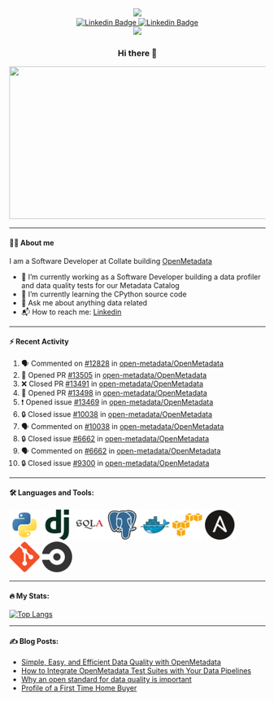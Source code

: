 <div id="header" align="center">
  <img src="https://media.giphy.com/media/5eLDrEaRGHegx2FeF2/giphy.gif" width="100"/>
</div>
<div id="badges" align="center">
  <a href="https://www.linkedin.com/in/teddycrepineau/">
    <img src="https://shields.io/badge/Linkedin-blue?logo=linkedin&logoColor=white&style=for-the-badge" alt="Linkedin Badge"/>
  </a>
  <a href="https://medium.com/@teddycrpineau">
    <img src="https://shields.io/badge/Medium-black?logo=medium&logoColor=white&style=for-the-badge" alt="Linkedin Badge"/>
  </a>
</div>
<div align="center">
  <img src="https://komarev.com/ghpvc/?username=TeddyCr&color=blue&style=flat-square" />
</div>

<h3 align="center">
Hi there 👋
</h3>
<div align="center">
  <img src="https://media.giphy.com/media/L8K62iTDkzGX6/giphy.gif" width="600" height="300"/>
</div>

---

#### :technologist: About me
I am a Software Developer at Collate building <a href="https://open-metadata.org"/>OpenMetadata</a>
- 🔭 I’m currently working as a Software Developer building a data profiler and data quality tests for our Metadata Catalog
- 🐍 I’m currently learning the CPython source code
- 💬 Ask me about anything data related
- 📬 How to reach me: [Linkedin](https://shields.io/badge/Linkedin-blue?logo=linkedin&logoColor=white&style=for-the-badge)

---

#### ⚡️ Recent Activity
<!--START_SECTION:activity-->
1. 🗣 Commented on [#12828](https://github.com/open-metadata/OpenMetadata/issues/12828#issuecomment-1755627388) in [open-metadata/OpenMetadata](https://github.com/open-metadata/OpenMetadata)
2. 💪 Opened PR [#13505](https://github.com/open-metadata/OpenMetadata/pull/13505) in [open-metadata/OpenMetadata](https://github.com/open-metadata/OpenMetadata)
3. ❌ Closed PR [#13491](https://github.com/open-metadata/OpenMetadata/pull/13491) in [open-metadata/OpenMetadata](https://github.com/open-metadata/OpenMetadata)
4. 💪 Opened PR [#13498](https://github.com/open-metadata/OpenMetadata/pull/13498) in [open-metadata/OpenMetadata](https://github.com/open-metadata/OpenMetadata)
5. ❗ Opened issue [#13469](https://github.com/open-metadata/OpenMetadata/issues/13469) in [open-metadata/OpenMetadata](https://github.com/open-metadata/OpenMetadata)
6. 🔒 Closed issue [#10038](https://github.com/open-metadata/OpenMetadata/issues/10038) in [open-metadata/OpenMetadata](https://github.com/open-metadata/OpenMetadata)
7. 🗣 Commented on [#10038](https://github.com/open-metadata/OpenMetadata/issues/10038#issuecomment-1750697544) in [open-metadata/OpenMetadata](https://github.com/open-metadata/OpenMetadata)
8. 🔒 Closed issue [#6662](https://github.com/open-metadata/OpenMetadata/issues/6662) in [open-metadata/OpenMetadata](https://github.com/open-metadata/OpenMetadata)
9. 🗣 Commented on [#6662](https://github.com/open-metadata/OpenMetadata/issues/6662#issuecomment-1750684111) in [open-metadata/OpenMetadata](https://github.com/open-metadata/OpenMetadata)
10. 🔒 Closed issue [#9300](https://github.com/open-metadata/OpenMetadata/issues/9300) in [open-metadata/OpenMetadata](https://github.com/open-metadata/OpenMetadata)
<!--END_SECTION:activity-->

---

#### :hammer_and_wrench: Languages and Tools:
<div>
   <img src="https://github.com/devicons/devicon/blob/master/icons/python/python-original.svg" width="60" height="60"/>
   <img src="https://github.com/devicons/devicon/blob/master/icons/django/django-plain.svg" width="60" height="60"/>
   <img src="https://github.com/devicons/devicon/blob/master/icons/sqlalchemy/sqlalchemy-original.svg" width="60" height="60"/>
   <img src="https://github.com/devicons/devicon/blob/master/icons/postgresql/postgresql-original.svg" width="60" height="60"/>
   <img src="https://github.com/devicons/devicon/blob/master/icons/docker/docker-original.svg" width="60" height="60"/>
   <img src="https://github.com/devicons/devicon/blob/master/icons/amazonwebservices/amazonwebservices-original.svg" width="60" height="60"/>
   <img src="https://github.com/devicons/devicon/blob/master/icons/ansible/ansible-original.svg" width="60" height="60"/>
   <img src="https://github.com/devicons/devicon/blob/master/icons/git/git-original.svg" width="60" height="60"/>
   <img src="https://github.com/devicons/devicon/blob/master/icons/circleci/circleci-plain.svg" width="60" height="60"/>
</div>

---

#### 🔥 My Stats:
[![Top Langs](https://github-readme-stats.vercel.app/api/top-langs/?username=TeddyCr&layout=compact&hide=javascript,html,css)](https://github.com/anuraghazra/github-readme-stats)

---

#### ✍️ Blog Posts:
<!-- BLOG-POST-LIST:START -->
- [Simple, Easy, and Efficient Data Quality with OpenMetadata](https://blog.open-metadata.org/simple-easy-and-efficient-data-quality-with-openmetadata-1c4e7d329364?source=rss-16e0670af08f------2)
- [How to Integrate OpenMetadata Test Suites with Your Data Pipelines](https://blog.open-metadata.org/how-to-integrate-openmetadata-test-suites-with-your-data-pipelines-d83fb55fa494?source=rss-16e0670af08f------2)
- [Why an open standard for data quality is important](https://blog.open-metadata.org/why-are-we-building-a-data-quality-standard-1753fae87259?source=rss-16e0670af08f------2)
- [Profile of a First Time Home Buyer](https://medium.com/@teddycrpineau/profile-of-a-first-time-home-buyer-f6498b9aacc8?source=rss-16e0670af08f------2)
<!-- BLOG-POST-LIST:END -->
